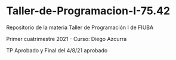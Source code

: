 # Taller-de-Programacion-I-75.42
Repositorio de la materia Taller de Programación I de FIUBA

Primer cuatrimestre 2021 - Curso: Diego Azcurra

TP Aprobado y Final del 4/8/21 aprobado

